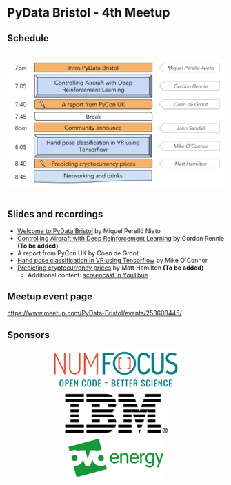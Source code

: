 # PyData Bristol - 4th Meetup

## Schedule

<p align="center">
  <img alt="schedule" src="./images/PyData_Bristol_2018_09_schedule.svg" vspace="20" widht="300"/>
</p>

## Slides and recordings

- [Welcome to PyData Bristol][slides:mpn] by Miquel Perelló Nieto
- [Controlling Aircraft with Deep Reinforcement Learning][slides:gr] by Gordon
  Rennie **(To be added)**
- A report from PyCon UK by Coen de Groot
- [Hand pose classification in VR using Tensorflow][slides:mc] by Mike O'Connor
- [Predicting cryptocurrency prices][slides:mh] by Matt Hamilton **(To be added)**
    - Additional content: [screencast in YouTbue](https://www.youtube.com/watch?v=HR_Igs0AyXc)

[slides:mpn]: ./pydata_bristol_01_intro_miquel_perello_nieto.pdf
[slides:gr]:  ./pydata_bristol_02_cadrl_gordon_rennie.pdf
[slides:mc]:  ./pydata_bristol_04_hpcvrtf_mike_oconnor.pdf
[slides:mh]:  ./pydata_bristol_05_pccp_matt_hamilton.pdf

## Meetup event page

https://www.meetup.com/PyData-Bristol/events/253608445/

## Sponsors

<p align="center">
  <a href="https://www.numfocus.org/"><img alt='NumFocus logo' src="./images/logos/numfocus_logo.png" hspace="20" height="100"/></a>
  <a href="https://www.numfocus.org/"><img alt='IBM logo' src="./images/logos/IBM.jpg" hspace="20" height="100"/></a>
  <a href="https://www.ovoenergy.com/careers/vacancies"><img alt='ovo energy logo' src="./images/logos/ovo_energy_logo.jpg" hspace="20" height="100"/></a>
</p>
